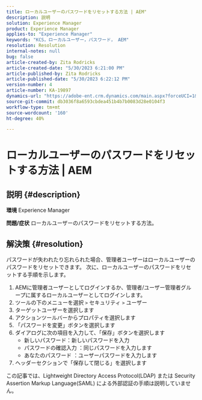 ```yaml
---
title: ローカルユーザーのパスワードをリセットする方法 | AEM"
description: 説明
solution: Experience Manager
product: Experience Manager
applies-to: "Experience Manager"
keywords: "KCS，ローカルユーザー，パスワード， AEM"
resolution: Resolution
internal-notes: null
bug: false
article-created-by: Zita Rodricks
article-created-date: "5/30/2023 6:21:00 PM"
article-published-by: Zita Rodricks
article-published-date: "5/30/2023 6:22:12 PM"
version-number: 4
article-number: KA-19897
dynamics-url: "https://adobe-ent.crm.dynamics.com/main.aspx?forceUCI=1&pagetype=entityrecord&etn=knowledgearticle&id=1459ccb6-16ff-ed11-8f6e-6045bd006b25"
source-git-commit: db3036f8a6593cbdea451b4b7b0083d28e0104f3
workflow-type: tm+mt
source-wordcount: '160'
ht-degree: 40%

---
```


# ローカルユーザーのパスワードをリセットする方法 | AEM

## 説明 {#description}

<b>環境</b>
Experience Manager


<b>問題/症状</b>
ローカルユーザーのパスワードをリセットする方法。




## 解決策 {#resolution}


パスワードが失われたり忘れられた場合、管理者ユーザーはローカルユーザーのパスワードをリセットできます。 次に、ローカルユーザーのパスワードをリセットする手順を示します。

1. AEMに管理者ユーザーとしてログインするか、管理者/ユーザー管理者グループに属するローカルユーザーとしてログインします。
2. ツールの下のメニューを選択 `>` セキュリティ `>`  ユーザー
3. ターゲットユーザーを選択します
4. アクションツールバーからプロパティを選択します
5. 「パスワードを変更」ボタンを選択します
6. ダイアログに次の項目を入力して、「保存」ボタンを選択します
   - 新しいパスワード：新しいパスワードを入力
   - パスワードの確認入力 ：同じパスワードを入力します
   - あなたのパスワード ：ユーザーパスワードを入力します
7. ヘッダーセクションで「保存して閉じる」を選択します


この記事では、Lightweight Directory Access Protocol(LDAP) または Security Assertion Markup Language(SAML) による外部認証の手順は説明していません。

